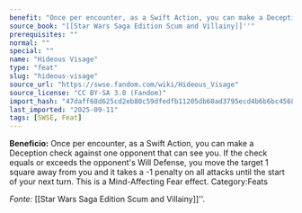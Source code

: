 ```yaml
---
benefit: "Once per encounter, as a Swift Action, you can make a Deception check against one opponent that can see you. If the check equals or exceeds the opponent's Will Defense, you move the target 1 square away from you and it takes a -1 penalty on all attacks until the start of your next turn. This is a Mind-Affecting Fear effect. Category:Feats"
source_book: "[[Star Wars Saga Edition Scum and Villainy]]''"
prerequisites: ""
normal: ""
special: ""
name: "Hideous Visage"
type: "feat"
slug: "hideous-visage"
source_url: "https://swse.fandom.com/wiki/Hideous_Visage"
source_license: "CC BY-SA 3.0 (Fandom)"
import_hash: "47daff68d625cd2eb80c59dfedfb11205db60ad3795ecd4b6b6bc4568abc8098"
last_imported: "2025-09-11"
tags: [SWSE, Feat]
---
```

**Beneficio:** Once per encounter, as a Swift Action, you can make a Deception check against one opponent that can see you. If the check equals or exceeds the opponent's Will Defense, you move the target 1 square away from you and it takes a -1 penalty on all attacks until the start of your next turn. This is a Mind-Affecting Fear effect. Category:Feats

*Fonte:* [[Star Wars Saga Edition Scum and Villainy]]''.